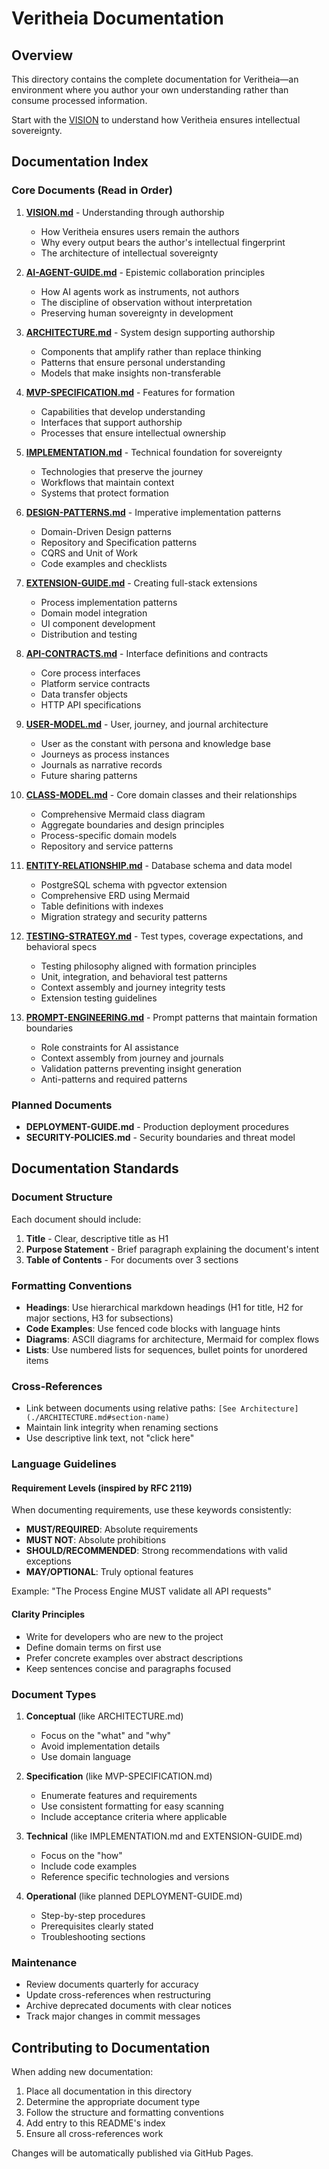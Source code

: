 # Veritheia Documentation

## Overview

This directory contains the complete documentation for Veritheia—an environment where you author your own understanding rather than consume processed information.

Start with the [VISION](./VISION.md) to understand how Veritheia ensures intellectual sovereignty.


## Documentation Index

### Core Documents (Read in Order)

1. **[VISION.md](./VISION.md)** - Understanding through authorship
   - How Veritheia ensures users remain the authors
   - Why every output bears the author's intellectual fingerprint
   - The architecture of intellectual sovereignty

2. **[AI-AGENT-GUIDE.md](./AI-AGENT-GUIDE.md)** - Epistemic collaboration principles
   - How AI agents work as instruments, not authors
   - The discipline of observation without interpretation
   - Preserving human sovereignty in development

3. **[ARCHITECTURE.md](./ARCHITECTURE.md)** - System design supporting authorship
   - Components that amplify rather than replace thinking
   - Patterns that ensure personal understanding
   - Models that make insights non-transferable
   
4. **[MVP-SPECIFICATION.md](./MVP-SPECIFICATION.md)** - Features for formation
   - Capabilities that develop understanding
   - Interfaces that support authorship
   - Processes that ensure intellectual ownership

5. **[IMPLEMENTATION.md](./IMPLEMENTATION.md)** - Technical foundation for sovereignty
   - Technologies that preserve the journey
   - Workflows that maintain context
   - Systems that protect formation

6. **[DESIGN-PATTERNS.md](./DESIGN-PATTERNS.md)** - Imperative implementation patterns
   - Domain-Driven Design patterns
   - Repository and Specification patterns
   - CQRS and Unit of Work
   - Code examples and checklists

7. **[EXTENSION-GUIDE.md](./EXTENSION-GUIDE.md)** - Creating full-stack extensions
   - Process implementation patterns
   - Domain model integration
   - UI component development
   - Distribution and testing

8. **[API-CONTRACTS.md](./API-CONTRACTS.md)** - Interface definitions and contracts
   - Core process interfaces
   - Platform service contracts
   - Data transfer objects
   - HTTP API specifications

9. **[USER-MODEL.md](./USER-MODEL.md)** - User, journey, and journal architecture
   - User as the constant with persona and knowledge base
   - Journeys as process instances
   - Journals as narrative records
   - Future sharing patterns

10. **[CLASS-MODEL.md](./CLASS-MODEL.md)** - Core domain classes and their relationships
    - Comprehensive Mermaid class diagram
    - Aggregate boundaries and design principles
    - Process-specific domain models
    - Repository and service patterns

11. **[ENTITY-RELATIONSHIP.md](./ENTITY-RELATIONSHIP.md)** - Database schema and data model
    - PostgreSQL schema with pgvector extension
    - Comprehensive ERD using Mermaid
    - Table definitions with indexes
    - Migration strategy and security patterns

12. **[TESTING-STRATEGY.md](./TESTING-STRATEGY.md)** - Test types, coverage expectations, and behavioral specs
    - Testing philosophy aligned with formation principles
    - Unit, integration, and behavioral test patterns
    - Context assembly and journey integrity tests
    - Extension testing guidelines

13. **[PROMPT-ENGINEERING.md](./PROMPT-ENGINEERING.md)** - Prompt patterns that maintain formation boundaries
    - Role constraints for AI assistance
    - Context assembly from journey and journals
    - Validation patterns preventing insight generation
    - Anti-patterns and required patterns

### Planned Documents
- **DEPLOYMENT-GUIDE.md** - Production deployment procedures
- **SECURITY-POLICIES.md** - Security boundaries and threat model

## Documentation Standards

### Document Structure

Each document should include:

1. **Title** - Clear, descriptive title as H1
2. **Purpose Statement** - Brief paragraph explaining the document's intent
3. **Table of Contents** - For documents over 3 sections

### Formatting Conventions

- **Headings**: Use hierarchical markdown headings (H1 for title, H2 for major sections, H3 for subsections)
- **Code Examples**: Use fenced code blocks with language hints
- **Diagrams**: ASCII diagrams for architecture, Mermaid for complex flows
- **Lists**: Use numbered lists for sequences, bullet points for unordered items

### Cross-References

- Link between documents using relative paths: `[See Architecture](./ARCHITECTURE.md#section-name)`
- Maintain link integrity when renaming sections
- Use descriptive link text, not "click here"

### Language Guidelines

#### Requirement Levels (inspired by RFC 2119)

When documenting requirements, use these keywords consistently:

- **MUST/REQUIRED**: Absolute requirements
- **MUST NOT**: Absolute prohibitions  
- **SHOULD/RECOMMENDED**: Strong recommendations with valid exceptions
- **MAY/OPTIONAL**: Truly optional features

Example: "The Process Engine MUST validate all API requests"

#### Clarity Principles

- Write for developers who are new to the project
- Define domain terms on first use
- Prefer concrete examples over abstract descriptions
- Keep sentences concise and paragraphs focused

### Document Types

1. **Conceptual** (like ARCHITECTURE.md)
   - Focus on the "what" and "why"
   - Avoid implementation details
   - Use domain language

2. **Specification** (like MVP-SPECIFICATION.md)
   - Enumerate features and requirements
   - Use consistent formatting for easy scanning
   - Include acceptance criteria where applicable

3. **Technical** (like IMPLEMENTATION.md and EXTENSION-GUIDE.md)
   - Focus on the "how"
   - Include code examples
   - Reference specific technologies and versions

4. **Operational** (like planned DEPLOYMENT-GUIDE.md)
   - Step-by-step procedures
   - Prerequisites clearly stated
   - Troubleshooting sections

### Maintenance

- Review documents quarterly for accuracy
- Update cross-references when restructuring
- Archive deprecated documents with clear notices
- Track major changes in commit messages

## Contributing to Documentation

When adding new documentation:

1. Place all documentation in this directory
2. Determine the appropriate document type
3. Follow the structure and formatting conventions
4. Add entry to this README's index
5. Ensure all cross-references work

Changes will be automatically published via GitHub Pages.